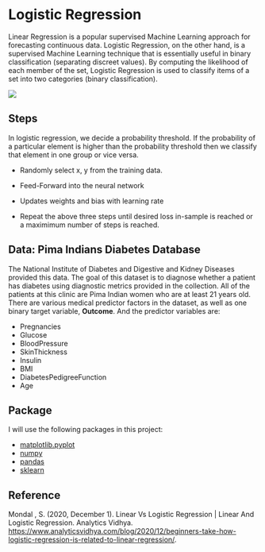 # Logistic Regression
Linear Regression is a popular supervised Machine Learning approach for forecasting continuous data. Logistic Regression, on the other hand, is a supervised Machine Learning technique that is essentially useful in binary classification (separating discreet values). 
By computing the likelihood of each member of the set, Logistic Regression is used to classify items of a set into two categories (binary classification).

![](https://miro.medium.com/max/1838/1*dm6ZaX5fuSmuVvM4Ds-vcg.jpeg)

## Steps
In logistic regression, we decide a probability threshold. If the probability of a particular element is higher than the probability threshold then we classify that element in one group or vice versa.
* Randomly select x, y from the training data.

* Feed-Forward into the neural network

* Updates weights and bias with learning rate 
    
* Repeat the above three steps until desired loss in-sample is reached or a maximimum number of steps is reached.

## Data: Pima Indians Diabetes Database
The National Institute of Diabetes and Digestive and Kidney Diseases provided this data. The goal of this dataset is to diagnose whether a patient has diabetes using diagnostic metrics provided in the collection. All of the patients at this clinic are Pima Indian women who are at least 21 years old. There are various medical predictor factors in the dataset, as well as one  binary target variable, **Outcome**. And the predictor variables are:
* Pregnancies
* Glucose
* BloodPressure
* SkinThickness
* Insulin
* BMI
* DiabetesPedigreeFunction
* Age

## Package 
I will use the following packages in this project:
* [matplotlib.pyplot](https://matplotlib.org/stable/api/_as_gen/matplotlib.pyplot.html)
* [numpy](https://numpy.org)
* [pandas](https://pandas.pydata.org)
* [sklearn](https://scikit-learn.org/stable/)

## Reference
Mondal , S. (2020, December 1). Linear Vs Logistic Regression | Linear And Logistic Regression. Analytics Vidhya. https://www.analyticsvidhya.com/blog/2020/12/beginners-take-how-logistic-regression-is-related-to-linear-regression/.
